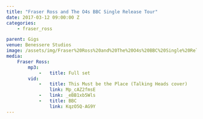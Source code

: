 ```yaml
---
title: "Fraser Ross and The O4s BBC Single Release Tour"
date: 2017-03-12 09:00:00 Z
categories:
    - fraser_ross

parent: Gigs
venue: Benessere Studios
image: /assets/img/Fraser%20Ross%20and%20The%20O4s%20BBC%20Single%20Release%20Tour/cover.jpg
media:
    Fraser Ross:
        mp3:
            -   title: Full set
        vid:
            -   title: This Must be the Place (Talking Heads cover)
                link: Mp_cAZ2fmsE
            -   link: _eBB1xb5Wls
            -   title: BBC
                link: KqzO5Q-AG9Y
---
```


